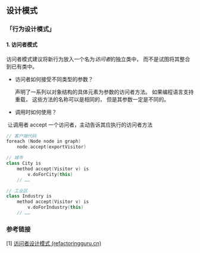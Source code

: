 ## 设计模式

### **「行为设计模式」**

#### 1. **访问者模式**

访问者模式建议将新行为放入一个名为*访问者*的独立类中， 而不是试图将其整合到已有类中。 

- 访问者如何接受不同类型的参数？

  声明了一系列以对象结构的具体元素为参数的访问者方法。 如果编程语言支持重载， 这些方法的名称可以是相同的， 但是其参数一定是不同的。

- 调用时如何使用？

​	让调用者 accept 一个访问者，主动告诉其应执行的访问者方法

```c++
// 客户端代码
foreach (Node node in graph)
    node.accept(exportVisitor)

// 城市
class City is
    method accept(Visitor v) is
        v.doForCity(this)
    // ……

// 工业区
class Industry is
    method accept(Visitor v) is
        v.doForIndustry(this)
    // ……
```



### 参考链接

[1] [访问者设计模式 (refactoringguru.cn)](https://refactoringguru.cn/design-patterns/visitor)